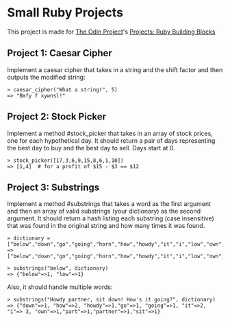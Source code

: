 # Small Ruby Projects
This project is made for [The Odin Project](http://theodinproject.com)'s [Projects: Ruby Building Blocks](http://www.theodinproject.com/ruby-programming/building-blocks)

## Project 1: Caesar Cipher

Implement a caesar cipher that takes in a string and the shift factor and then outputs the modified string:

```
> caesar_cipher("What a string!", 5)
=> "Bmfy f xywnsl!"
```

## Project 2: Stock Picker

Implement a method #stock_picker that takes in an array of stock prices, one for each hypothetical day. It should return a pair of days representing the best day to buy and the best day to sell. Days start at 0.

```
> stock_picker([17,3,6,9,15,8,6,1,10])
=> [1,4]  # for a profit of $15 - $3 == $12
```

## Project 3: Substrings

Implement a method #substrings that takes a word as the first argument and then an array of valid substrings (your dictionary) as the second argument. It should return a hash listing each substring (case insensitive) that was found in the original string and how many times it was found.

```
> dictionary = ["below","down","go","going","horn","how","howdy","it","i","low","own","part","partner","sit"]
=> ["below","down","go","going","horn","how","howdy","it","i","low","own","part","partner","sit"]

> substrings("below", dictionary)
=> {"below"=>1, "low"=>1}
```

Also, it should handle multiple words:
```
> substrings("Howdy partner, sit down! How's it going?", dictionary)
=> {"down"=>1, "how"=>2, "howdy"=>1,"go"=>1, "going"=>1, "it"=>2, "i"=> 3, "own"=>1,"part"=>1,"partner"=>1,"sit"=>1}
```
